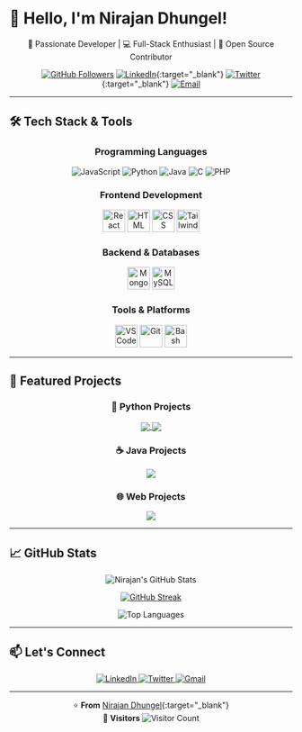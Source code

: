 # 👋 Hello, I'm Nirajan Dhungel!

<div align="center">

🎯 Passionate Developer | 💻 Full-Stack Enthusiast | 🚀 Open Source Contributor

[![GitHub Followers](https://img.shields.io/github/followers/nirajandhungel?label=Follow%20me&style=social)](https://github.com/nirajandhungel)
[![LinkedIn](https://img.shields.io/badge/LinkedIn-Connect-blue?logo=linkedin)](https://www.linkedin.com/in/nirajan-dhungel/){:target="_blank"}
[![Twitter](https://img.shields.io/badge/Twitter-Follow-1DA1F2?logo=twitter)](https://x.com/SubashDhungel18){:target="_blank"}
[![Email](https://img.shields.io/badge/Email-Contact-red?logo=gmail)](mailto:subashdhungel555@gmail.com)

</div>

---

## 🛠️ Tech Stack & Tools

<div align="center">

### **Programming Languages**
<p>
  <img src="https://img.shields.io/badge/JavaScript-F7DF1E?style=for-the-badge&logo=javascript&logoColor=black" alt="JavaScript"/>
  <img src="https://img.shields.io/badge/Python-3776AB?style=for-the-badge&logo=python&logoColor=white" alt="Python"/>
  <img src="https://img.shields.io/badge/Java-007396?style=for-the-badge&logo=java&logoColor=white" alt="Java"/>
  <img src="https://img.shields.io/badge/C-00599C?style=for-the-badge&logo=c&logoColor=white" alt="C"/>
  <img src="https://img.shields.io/badge/PHP-777BB4?style=for-the-badge&logo=php&logoColor=white" alt="PHP"/>
</p>

### **Frontend Development**
<p>
  <img src="https://cdn.jsdelivr.net/gh/devicons/devicon/icons/react/react-original.svg" title="React" alt="React" width="40" height="40"/>
  <img src="https://cdn.jsdelivr.net/gh/devicons/devicon/icons/html5/html5-original.svg" title="HTML5" alt="HTML" width="40" height="40"/>
  <img src="https://cdn.jsdelivr.net/gh/devicons/devicon/icons/css3/css3-original.svg" title="CSS3" alt="CSS" width="40" height="40"/>
  <img src="https://cdn.jsdelivr.net/gh/devicons/devicon/icons/tailwindcss/tailwindcss-original.svg" title="Tailwind CSS" alt="Tailwind CSS" width="40" height="40"/>
</p>

### Backend & Databases
<p>
  <img src="https://cdn.jsdelivr.net/gh/devicons/devicon/icons/mongodb/mongodb-original.svg" title="MongoDB" alt="MongoDB" width="40" height="40"/>
  <img src="https://cdn.jsdelivr.net/gh/devicons/devicon/icons/mysql/mysql-original.svg" title="MySQL" alt="MySQL" width="40" height="40"/>
</p>


### **Tools & Platforms**
<p>
  <img src="https://cdn.jsdelivr.net/gh/devicons/devicon/icons/vscode/vscode-original.svg" title="VSCode" alt="VSCode" width="40" height="40"/>
  <img src="https://cdn.jsdelivr.net/gh/devicons/devicon/icons/git/git-original.svg" title="Git" alt="Git" width="40" height="40"/>
  <img src="https://cdn.jsdelivr.net/gh/devicons/devicon/icons/bash/bash-original.svg" title="Bash" alt="Bash" width="40" height="40"/>
</p>


</div>

---

## 🌟 Featured Projects

<div align="center">

### 🐍 **Python Projects**
<a href="https://github.com/nirajandhungel/projectname" target="_blank">
  <img align="center" src="https://github-readme-stats.vercel.app/api/pin/?username=nirajandhungel&repo=projectname&theme=dark" />
</a>

<a href="https://github.com/nirajandhungel/anotherproject" target="_blank">
  <img align="center" src="https://github-readme-stats.vercel.app/api/pin/?username=nirajandhungel&repo=anotherproject&theme=dark" />
</a>

### ☕ **Java Projects**
<a href="https://github.com/nirajandhungel/javaproject" target="_blank">
  <img align="center" src="https://github-readme-stats.vercel.app/api/pin/?username=nirajandhungel&repo=javaproject&theme=dark" />
</a>

### 🌐 **Web Projects**
<a href="https://github.com/nirajandhungel/reactapp" target="_blank">
  <img align="center" src="https://github-readme-stats.vercel.app/api/pin/?username=nirajandhungel&repo=reactapp&theme=dark" />
</a>

</div>

---

## 📈 **GitHub Stats**

<div align="center">

![Nirajan's GitHub Stats](https://github-readme-stats.vercel.app/api?username=nirajandhungel&show_icons=true&theme=radical&include_all_commits=true)

[![GitHub Streak](https://streak-stats.demolab.com/?user=nirajandhungel&theme=dark)](https://git.io/streak-stats)

![Top Languages](https://github-readme-stats.vercel.app/api/top-langs/?username=nirajandhungel&layout=compact&theme=dark&hide=html,css)

</div>

---

## 📫 **Let's Connect**

<div align="center">

<a href="https://www.linkedin.com/in/nirajan-dhungel/" target="_blank">
  <img src="https://img.shields.io/badge/LinkedIn-0077B5?style=for-the-badge&logo=linkedin&logoColor=white" alt="LinkedIn"/>
</a>

<a href="https://x.com/SubashDhungel18" target="_blank">
  <img src="https://img.shields.io/badge/Twitter-1DA1F2?style=for-the-badge&logo=twitter&logoColor=white" alt="Twitter"/>
</a>

<a href="mailto:subashdhungel555@gmail.com" target="_blank">
  <img src="https://img.shields.io/badge/Gmail-D14836?style=for-the-badge&logo=gmail&logoColor=white" alt="Gmail"/>
</a>

</div>

---

<div align="center">

⭐ **From** [Nirajan Dhungel](https://github.com/nirajandhungel){:target="_blank"}  
🚀 **Visitors** ![Visitor Count](https://visitor-badge.laobi.icu/badge?page_id=nirajandhungel.readme)

</div>
